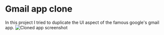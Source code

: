 # Gmail app clone

In this project I tried to duplicate the UI aspect of the famous google's gmail app. 
![Cloned app screenshot](/assets/images/gmailclone.png)



